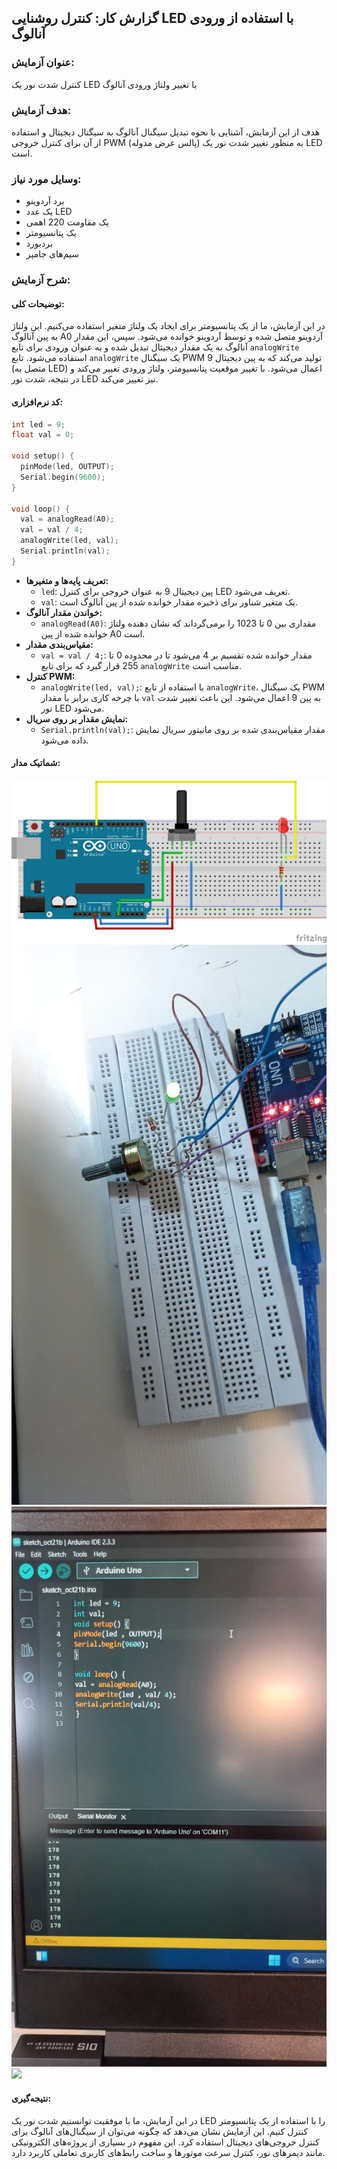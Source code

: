 ## گزارش کار: کنترل روشنایی LED با استفاده از ورودی آنالوگ

### عنوان آزمایش:
کنترل شدت نور یک LED با تغییر ولتاژ ورودی آنالوگ

### هدف آزمایش:
هدف از این آزمایش، آشنایی با نحوه تبدیل سیگنال آنالوگ به سیگنال دیجیتال و استفاده از آن برای کنترل خروجی PWM (پالس عرض مدوله) به منظور تغییر شدت نور یک LED است.

### وسایل مورد نیاز:
* برد آردوینو
* یک عدد LED
* یک مقاومت 220 اهمی
* یک پتانسیومتر
* بردبورد
* سیم‌های جامپر

### شرح آزمایش:

#### توضیحات کلی:
در این آزمایش، ما از یک پتانسیومتر برای ایجاد یک ولتاژ متغیر استفاده می‌کنیم. این ولتاژ به پین آنالوگ A0 آردوینو متصل شده و توسط آردوینو خوانده می‌شود. سپس، این مقدار آنالوگ به یک مقدار دیجیتال تبدیل شده و به عنوان ورودی برای تابع `analogWrite` استفاده می‌شود. تابع `analogWrite` یک سیگنال PWM تولید می‌کند که به پین دیجیتال 9 (متصل به LED) اعمال می‌شود. با تغییر موقعیت پتانسیومتر، ولتاژ ورودی تغییر می‌کند و در نتیجه، شدت نور LED نیز تغییر می‌کند.

#### کد نرم‌افزاری:

```c++
int led = 9;
float val = 0;

void setup() {
  pinMode(led, OUTPUT);
  Serial.begin(9600);
}

void loop() {
  val = analogRead(A0);
  val = val / 4;
  analogWrite(led, val);
  Serial.println(val);
}
```

* **تعریف پایه‌ها و متغیرها:**
  * `led`: پین دیجیتال 9 به عنوان خروجی برای کنترل LED تعریف می‌شود.
  * `val`: یک متغیر شناور برای ذخیره مقدار خوانده شده از پین آنالوگ است.
* **خواندن مقدار آنالوگ:**
  * `analogRead(A0)`: مقداری بین 0 تا 1023 را برمی‌گرداند که نشان دهنده ولتاژ خوانده شده از پین A0 است.
* **مقیاس‌بندی مقدار:**
  * `val = val / 4;`: مقدار خوانده شده تقسیم بر 4 می‌شود تا در محدوده 0 تا 255 قرار گیرد که برای تابع `analogWrite` مناسب است.
* **کنترل PWM:**
  * `analogWrite(led, val);`: با استفاده از تابع `analogWrite`، یک سیگنال PWM با چرخه کاری برابر با مقدار `val` به پین 9 اعمال می‌شود. این باعث تغییر شدت نور LED می‌شود.
* **نمایش مقدار بر روی سریال:**
  * `Serial.println(val);`: مقدار مقیاس‌بندی شده بر روی مانیتور سریال نمایش داده می‌شود.

#### شماتیک مدار:
![](https://github.com/vahidseyyedi/microProcessor/blob/main/04%20Laboratory/exercise%203/src/map3.jpg)
![](https://github.com/vahidseyyedi/microProcessor/blob/main/04%20Laboratory/exercise%203/src/3.2.jpg)
![](https://github.com/vahidseyyedi/microProcessor/blob/main/04%20Laboratory/exercise%203/src/3.1.jpg)
![](https://github.com/vahidseyyedi/microProcessor/blob/main/04%20Laboratory/exercise%203/src/3.3.gif)

#### نتیجه‌گیری:
در این آزمایش، ما با موفقیت توانستیم شدت نور یک LED را با استفاده از یک پتانسیومتر کنترل کنیم. این آزمایش نشان می‌دهد که چگونه می‌توان از سیگنال‌های آنالوگ برای کنترل خروجی‌های دیجیتال استفاده کرد. این مفهوم در بسیاری از پروژه‌های الکترونیکی مانند دیمرهای نور، کنترل سرعت موتورها و ساخت رابط‌های کاربری تعاملی کاربرد دارد.

